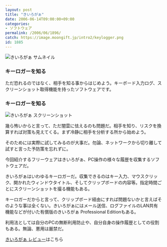 ```yaml
---
layout: post
title: "きいろがぁ"
date: 2006-06-14T09:00:00+09:00
categories:
- ソフトウェア
permalink: /2006/06/1896/
catch: https://image.moongift.jp/intro2/keylogger.png
id: 1885
---
```

 ![きいろがぁ サムネイル](https://image.moongift.jp/intro2/keylogger.t.png "きいろがぁ サムネイル")
  

### キーロガーを知る
  
ただ恐れるのではなく、相手を知る事からはじめよう。キーボード入力ログ、スクリーンショット取得機能を持ったソフトウェアです。  
<!--more-->  

### キーロガーを知る
  

![きいろがぁ スクリーンショット](https://image.moongift.jp/intro2/keylogger.png "きいろがぁ スクリーンショット")

  

幾ら怖いからと言って、ただ闇雲に怯えるのも問題だ。相手を知り、リスクを換算すれば対策も見えてくる。まず冷静に相手を分析する所から始めよう。

  

そのためには実際に試してみるのが大事だ。勿論、ネットワークから切り離して試すと言った予防策を忘れずに。

  

今回紹介するフリーウェアはきいろがぁ、PC操作の様々な履歴を収集するソフトウェアだ。

  

きいろがぁはいわゆるキーロガーだ。収集できるのはキー入力、マウスクリック、開かれたウィンドウタイトル、そしてクリップボードの内容等。指定時間ごとにスクリーンショットを撮る機能もある。

  

キーロガーだからと言って、クリップボード経由にすれば問題ないかと言えばそのような事は全くない。きいろがぁにはメール送信、ログファイルのLAN共有機能などが付いた有償版のきいろがぁ Professional Editionもある。

  

利用法としては自分のPCの無断利用防止や、自分自身の操作履歴としての役割もある。無論、悪用は厳禁だ。

  

[きいろがぁ レビュー](http://fw.moongift.jp/review/i-1898.html)はこちら

